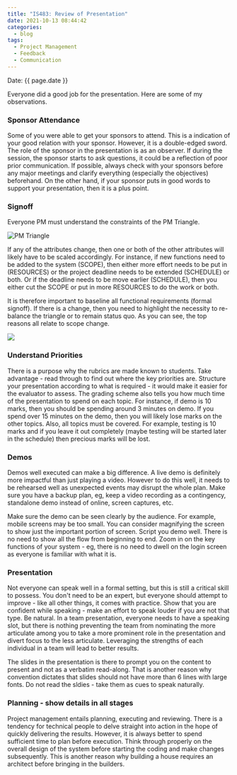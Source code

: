 ```yaml
---
title: "IS483: Review of Presentation"
date: 2021-10-13 08:44:42
categories:
  - blog
tags:
  - Project Management
  - Feedback
  - Communication
---
```


Date: {{ page.date }}

Everyone did a good job for the presentation. Here are some of my observations.

### Sponsor Attendance

Some of you were able to get your sponsors to attend. This is a  indication of your good relation with your sponsor. However, it is a double-edged sword. The role of the sponsor in the presentation is as an observer. If during the session, the sponsor starts to ask questions, it could be a reflection of poor prior communication. If possible, always check with your sponsors before any major meetings and clarify everything (especially the objectives) beforehand. On the other hand, if your sponsor puts in good words to support your presentation, then it is a plus point.


### Signoff

Everyone PM must understand the constraints of the PM Triangle. 

![PM Triangle](https://www.visual-paradigm.com/servlet/editor-content/project-management/what-is-iron-triangle-of-projects/sites/7/2019/09/the-iron-triangle.png)

If any of the attributes change, then one or both of the other attributes will likely have to be scaled accordingly. For instance, if new functions need to be added to the system (SCOPE), then either more effort needs to be put in (RESOURCES) or the project deadline needs to be extended (SCHEDULE) or both. Or if the deadline needs to be move earlier (SCHEDULE), then you either cut the SCOPE or put in more RESOURCES to do the work or both.

It is therefore important to baseline all functional requirements (formal signoff). If there is a change, then you need to highlight the necessity to re-balance the triangle or to remain status quo. As you can see, the top reasons all relate to scope change.

![](https://project-management.com/wp-content/uploads/2021/03/top-10-causes-of-project-failure.png)

### Understand Priorities

There is a purpose why the rubrics are made known to students. Take advantage - read through to find out where the key priorities are. Structure your presentation according to what is required - it would make it easier for the evaluator to assess. The grading scheme also tells you how much time of the presentation to spend on each topic. For instance, if demo is 10 marks, then you should be spending around 3 minutes on demo. If you spend over 15 minutes on the demo, then you will likely lose marks on the other topics. Also, all topics must be covered. For example, testing is 10 marks and if you leave it out completely (maybe testing will be started later in the schedule) then precious marks will be lost.


### Demos

Demos well executed can make a big difference. A live demo is definitely more impactful than just playing a video. However to do this well, it needs to be rehearsed well as unexpected events may disrupt the whole plan. Make sure you have a backup plan, eg, keep a video recording as a contingency, standalone demo instead of online, screen captures, etc.

Make sure the demo can be seen clearly by the audience. For example, mobile screens may be too small. You can consider magnifying the screen to show just the important portion of screen. Script you demo well. There is no need to show all the flow from beginning to end. Zoom in on the key functions of your system - eg, there is no need to dwell on the login screen as everyone is familiar with what it is.


### Presentation

Not everyone can speak well in a formal setting, but this is still a critical skill to possess. You don't need to be an expert, but everyone should attempt to improve - like all other things, it comes with practice. Show that you are confident while speaking - make an effort to speak louder if you are not that type. Be natural. In a team presentation, everyone needs to have a speaking slot, but there is nothing preventing the team from nominating the more articulate among you to take a more prominent role in the presentation and divert focus to the less articulate. Leveraging the strengths of each individual in a team will lead to better results.

The slides in the presentation is there to prompt you on the content to present and not as a verbatim read-along. That is another reason why convention dictates that slides should not have more than 6 lines with large fonts. Do not read the sldies - take them as cues to speak naturally.


### Planning - show details in all stages

Project management entails planning, executing and reviewing. There is a tendency for technical people to delve straight into action in the hope of quickly delivering the results. However, it is always better to spend sufficient time to plan before execution. Think through properly on the overall design of the system before starting the coding and make changes subsequently. This is another reason why building a house requires an architect before bringing in the builders.





